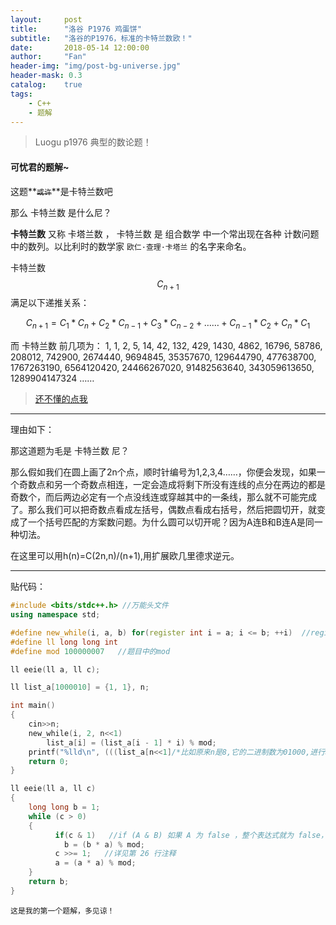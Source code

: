 ```yaml
---
layout:     post
title:      "洛谷 P1976 鸡蛋饼"
subtitle:   "洛谷的P1976，标准的卡特兰数欧！"
date:       2018-05-14 12:00:00
author:     "Fan"
header-img: "img/post-bg-universe.jpg"
header-mask: 0.3
catalog:    true
tags:
    - C++
    - 题解
---
```


>Luogu p1976 典型的数论题！

#### 可忧君的题解~

这题**~~`或许`~~**是卡特兰数吧

那么 卡特兰数 是什么尼？

**卡特兰数** 又称 卡塔兰数 ， 卡特兰数 是 组合数学 中一个常出现在各种 计数问题 中的数列。以比利时的数学家 `欧仁·查理·卡塔兰` 的名字来命名。

卡特兰数$$C_{n+1}$$满足以下递推关系：

$$C_{n+1} = C_1*C_n + C_2*C_{n-1} + C_3*C_{n-2} + …… + C_{n-1}*C_2 + C_n*C_1$$

而 卡特兰数 前几项为：
1, 1, 2, 5, 14, 42, 132, 429, 1430, 4862, 16796, 58786, 208012, 742900, 2674440, 9694845, 35357670, 129644790, 477638700, 1767263190, 6564120420, 24466267020, 91482563640, 343059613650, 1289904147324 ……

> [还不懂的点我](https://baike.baidu.com/item/%E5%8D%A1%E7%89%B9%E5%85%B0%E6%95%B0/6125746?fr=aladdin)



---

理由如下：

那这道题为毛是 卡特兰数 尼？

那么假如我们在圆上画了2n个点，顺时针编号为1,2,3,4……，你便会发现，如果一个奇数点和另一个奇数点相连，一定会造成将剩下所没有连线的点分在两边的都是奇数个，而后两边必定有一个点没线连或穿越其中的一条线，那么就不可能完成了。那么我们可以把奇数点看成左括号，偶数点看成右括号，然后把圆切开，就变成了一个括号匹配的方案数问题。为什么圆可以切开呢？因为A连B和B连A是同一种切法。

在这里可以用h(n)=C(2n,n)/(n+1),用扩展欧几里德求逆元。

---

贴代码：

```cpp
#include <bits/stdc++.h> //万能头文件
using namespace std;

#define new_while(i, a, b) for(register int i = a; i <= b; ++i)  //register：这个关键字请求编译器尽可能的将变量存在CPU内部寄存器中，而不是通过内存寻址访问，以提高效率，注意是尽可能，不是绝对
#define ll long long int
#define mod 100000007   //题目中的mod

ll eeie(ll a, ll c);

ll list_a[1000010] = {1, 1}, n;

int main()
{
    cin>>n;
    new_while(i, 2, n<<1)
        list_a[i] = (list_a[i - 1] * i) % mod;
    printf("%lld\n", (((list_a[n<<1]/*比如原来n是8,它的二进制数为01000,进行>>1右移一位后就是00100,4了~*/%mod)*eeie(list_a[n+1],mod-2))%mod*eeie(list_a[n],mod-2))%mod);
    return 0;
}

ll eeie(ll a, ll c)
{
    long long b = 1;
    while (c > 0)
    {
          if(c & 1)   //if (A & B) 如果 A 为 false ，整个表达式就为 false，但还要计算 B 的值。
            b = (b * a) % mod;
          c >>= 1;   //详见第 26 行注释
          a = (a * a) % mod;
    }
    return b;
}

```

`这是我的第一个题解，多见谅！`

<a id="comments"></a><div id="vcomments" style="margin:0 30px;"></div><script src="//cdn1.lncld.net/static/js/3.0.4/av-min.js"></script><script src="//cdn.jsdelivr.net/gh/xcss/valine@v1.1.7/dist/Valine.min.js?v=undefined"></script><script>var valine = new Valine({
  el:'#vcomments',
  notify:false || false, 
  verify:false|| false, 
  app_id:'Rsr2vb6m50xfHQFuHCjnY1aa-gzGzoHsz',
  app_key:'BBOJ6wlnRnBUd4qK0C4GpByW',
  placeholder:'想唛唛？上面不用填，但如果你要提问的话，把邮箱写上......',
  path: window.location.pathname,
  avatar:'identicon'
})</script></div></div></div></div><script src="/js/jquery.js"></script><script src="/js/jquery-migrate-1.2.1.min.js"></script><script src="/js/jquery.appear.js"></script></body></html>

